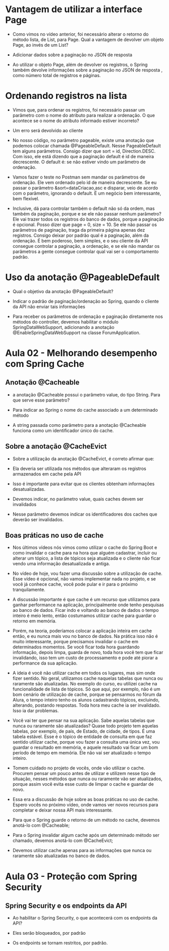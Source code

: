 <h1>Vantagem de utilizar a interface Page</h1>

* Como vimos no vídeo anterior, foi necessário alterar o retorno do método lista, de List<Topico>, para Page<Topico>. Qual a vantagem de devolver um objeto Page, ao invés de um List?

* Adicionar dados sobre a paginação no JSON de resposta


* Ao utilizar o objeto Page, além de devolver os registros, o Spring também devolve informações sobre a paginação no JSON de resposta , como número total de registros e páginas.

<h1>Ordenando registros na lista</h1>

* Vimos que, para ordenar os registros, foi necessário passar um parâmetro com o nome do atributo para realizar a ordenação. O que acontece se o nome do atributo informado estiver incorreto?

* Um erro será devolvido ao cliente

* No nosso código, no parâmetro pageable, existe uma anotação que podemos colocar chamada @PageableDefault. Nesse PageableDefault tem alguns parâmetros. Consigo dizer que sort = id, Direction.DESC. Com isso, ele está dizendo que a paginação default é id de maneira decrescente. O default é: se não estiver vindo um parâmetro de ordenação.

* Vamos fazer o teste no Postman sem mandar os parâmetros de ordenação. Ele vem ordenado pelo id de maneira decrescente. Se eu passar o parâmetro &sort=dataCriacao,asc e disparar, veio de acordo com o parâmetro, ignorando o default. É um negócio bem interessante, bem flexível.

* Inclusive, dá para controlar também o default não só da ordem, mas também da paginação, porque e se ele não passar nenhum parâmetro? Ele vai trazer todos os registros do banco de dados, porque a paginação é opcional. Posso dizer que page = 0, size = 10. Se ele não passar os parâmetros de paginação, traga da primeira página apenas dez registros. Consigo deixar por padrão qual é a paginação, além da ordenação. É bem poderoso, bem simples, e o seu cliente da API consegue controlar a paginação, a ordenação, e se ele não mandar os parâmetros a gente consegue controlar qual vai ser o comportamento padrão.

<h1>Uso da anotação @PageableDefault</h1>

* Qual o objetivo da anotação @PageableDefault?

* Indicar o padrão de paginação/ordenação ao Spring, quando o cliente da API não enviar tais informações

* Para receber os parâmetros de ordenação e paginação diretamente nos métodos do controller, devemos habilitar o módulo SpringDataWebSupport, adicionando a anotação @EnableSpringDataWebSupport na classe ForumApplication.

<h1>Aula 02 - Melhorando desempenho com Spring Cache</h1>

<h2>Anotação @Cacheable</h2>

* a anotação @Cacheable possui o parâmetro value, do tipo String. Para que serve esse parâmetro?

* Para indicar ao Spring o nome do cache associado a um determinado método

* A string passada como parâmetro para a anotação @Cacheable funciona como um identificador único do cache.

<h2>Sobre a anotação @CacheEvict</h2>

* Sobre a utilização da anotação @CacheEvict, é correto afirmar que:

* Ela deveria ser utilizada nos métodos que alteraram os registros armazenados em cache pela API

* Isso é importante para evitar que os clientes obtenham informações desatualizadas.

* Devemos indicar, no parâmetro value, quais caches devem ser invalidados

* Nesse parâmetro devemos indicar os identificadores dos caches que deverão ser invalidados.

<h2>Boas práticas no uso de cache</h2>

* Nos últimos vídeos nós vimos como utilizar o cache do Spring Boot e como invalidar o cache para na hora que alguém cadastrar, incluir ou alterar um tópico, a lista de tópicos seja atualizada e o cliente não ficar vendo uma informação desatualizada e antiga.

* No vídeo de hoje, vou fazer uma discussão sobre a utilização de cache. Esse vídeo é opcional, não vamos implementar nada no projeto, e se você já conhece cache, você pode pular e ir para o próximo tranquilamente.

* A discussão importante é que cache é um recurso que utilizamos para ganhar performance na aplicação, principalmente onde tenho pesquisas ao banco de dados. Ficar indo e voltando ao banco de dados o tempo inteiro é meio lento, então costumamos utilizar cache para guardar o retorno em memória.

* Porém, na teoria, poderíamos colocar a aplicação inteira em cache então, e eu nunca mais vou no banco de dados. Na prática isso não é muito interessante, porque precisamos invalidar o cache em determinados momentos. Se você ficar toda hora guardando informação, depois limpa, guarda de novo, toda hora você tem que ficar invalidando, isso tem um custo de processamento e pode até piorar a performance da sua aplicação.

* A ideia é você não utilizar cache em todos os lugares, mas sim onde fizer sentido. No geral, utilizamos cache naquelas tabelas que nunca ou raramente são atualizadas. No exemplo do curso, eu utilizei cache na funcionalidade de lista de tópicos. Só que aqui, por exemplo, não é um bom cenário de utilização de cache, porque se pensarmos no fórum da Alura, o tempo inteiro tenho os alunos cadastrando tópicos, excluindo, alterando, postando respostas. Toda hora meu cache ia ser invalidado. Isso ia dar problemas.

* Você vai ter que pensar na sua aplicação. Sabe aquelas tabelas que nunca ou raramente são atualizadas? Quase todo projeto tem aquelas tabelas, por exemplo, de país, de Estado, de cidade, de tipos. É uma tabela estável. Esse é o tópico de entidade de consulta em que faz sentido utilizar cache, porque vou fazer a consulta uma única vez, vou guardar o resultado em memória, e aquele resultado vai ficar um bom período de tempo em memória. Ele não vai ser atualizado o tempo inteiro.

* Tomem cuidado no projeto de vocês, onde vão utilizar o cache. Procurem pensar um pouco antes de utilizar e utilizem nesse tipo de situação, nesses métodos que nunca ou raramente vão ser atualizados, porque assim você evita esse custo de limpar o cache e guardar de novo.

* Essa era a discussão de hoje sobre as boas práticas no uso de cache. Espero vocês no próximo vídeo, onde vamos ver novos recursos para completar e deixar nossa API mais interessante.

* Para que o Spring guarde o retorno de um método no cache, devemos anotá-lo com @Cacheable;

* Para o Spring invalidar algum cache após um determinado método ser chamado, devemos anotá-lo com @CacheEvict;

* Devemos utilizar cache apenas para as informações que nunca ou raramente são atualizadas no banco de dados.

<h1>Aula 03 - Proteção com Spring Security</h1>

<h2>Spring Security e os endpoints da API</h2>

* Ao habilitar o Spring Security, o que acontecerá com os endpoints da API?

* Eles serão bloqueados, por padrão

* Os endpoints se tornam restritos, por padrão.




